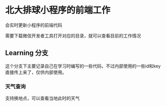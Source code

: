 # 北大排球小程序的前端工作



会实时更新小程序的前端代码

需要下载微信开发者工具打开对应的目录，就可以查看目前的工作情况



## Learning 分支

这个分支下主要记录自己在学习时编写的一些代码，不过内部使用的一些id和key直接传上来了，仅供内部使用。



### 天气查询

支持换地点，可以查看当地此时的天气